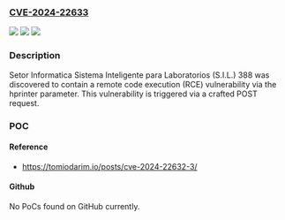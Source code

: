 ### [CVE-2024-22633](https://cve.mitre.org/cgi-bin/cvename.cgi?name=CVE-2024-22633)
![](https://img.shields.io/static/v1?label=Product&message=n%2Fa&color=blue)
![](https://img.shields.io/static/v1?label=Version&message=n%2Fa&color=blue)
![](https://img.shields.io/static/v1?label=Vulnerability&message=n%2Fa&color=brighgreen)

### Description

Setor Informatica Sistema Inteligente para Laboratorios (S.I.L.) 388 was discovered to contain a remote code execution (RCE) vulnerability via the hprinter parameter. This vulnerability is triggered via a crafted POST request.

### POC

#### Reference
- https://tomiodarim.io/posts/cve-2024-22632-3/

#### Github
No PoCs found on GitHub currently.

